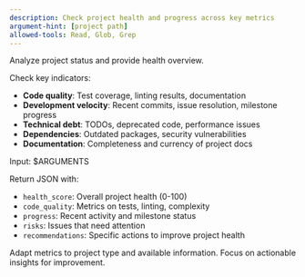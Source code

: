 ```yaml
---
description: Check project health and progress across key metrics
argument-hint: [project path]
allowed-tools: Read, Glob, Grep
---
```


Analyze project status and provide health overview.

Check key indicators:

- **Code quality**: Test coverage, linting results, documentation
- **Development velocity**: Recent commits, issue resolution, milestone progress
- **Technical debt**: TODOs, deprecated code, performance issues
- **Dependencies**: Outdated packages, security vulnerabilities
- **Documentation**: Completeness and currency of project docs

Input: $ARGUMENTS

Return JSON with:

- `health_score`: Overall project health (0-100)
- `code_quality`: Metrics on tests, linting, complexity
- `progress`: Recent activity and milestone status
- `risks`: Issues that need attention
- `recommendations`: Specific actions to improve project health

Adapt metrics to project type and available information.
Focus on actionable insights for improvement.
